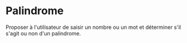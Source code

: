 # Palindrome

Proposer à l'utilisateur de saisir un nombre ou un mot et déterminer s'il s'agit ou non d'un palindrome.